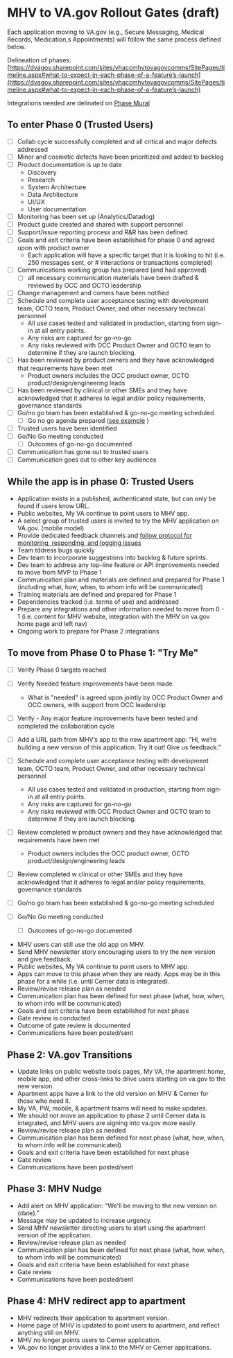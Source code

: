 # MHV to VA.gov Rollout Gates (draft)
Each application moving to VA.gov (e.g., Secure Messaging, Medical Records, Medication,s Appointments) will follow the same process defined below. 

Delineation of phases: [https://dvagov.sharepoint.com/sites/vhaccmhvtovagovcomms/SitePages/timeline.aspx#what-to-expect-in-each-phase-of-a-feature’s-launch](https://dvagov.sharepoint.com/sites/vhaccmhvtovagovcomms/SitePages/timeline.aspx#what-to-expect-in-each-phase-of-a-feature’s-launch)

Integrations needed are delinated on [Phase Mural](https://app.mural.co/t/departmentofveteransaffairs9999/m/departmentofveteransaffairs9999/1667322271773/26b9a1c19e3d4f1dbcc1dba4e4218a56f0fbb75a?sender=ude85bb253763b7bbdaf46656)

## To enter Phase 0 (Trusted Users)
- [ ]  Collab cycle successfully completed and all critical and major defects addressed
- [ ]  Minor and cosmetic defects have been prioritized and added to backlog
- [ ] Product documentation is up to date
	- Discovery
	- Research
	- System Architecture
	- Data Architecture
	- UI/UX
	- User documentation
- [ ] Monitoring has been set up (Analytics/Datadog)
- [ ] Product guide created and shared with support personnel 
- [ ] Support/issue reporting process and R&R has been defined
- [ ] Goals and exit criteria have been established for phase 0 and agreed upon with product owner
	- Each application will have a specific target that it is looking to hit (i.e. 250 messages sent, or # interactions or transactions completed)
- [ ] Communications working group has prepared (and had approved)
	- [ ] all necessary communication materials have been drafted & reviewed by OCC and OCTO leadership 
- [ ] Change management and comms have been notified
- [ ] Schedule and complete user acceptance testing with development team, OCTO team, Product Owner, and other necessary technical personnel
	- All use cases tested and validated in production, starting from sign-in at all entry points.
	- Any risks are captured for go-no-go
 	- Any risks reviewed with OCC Product Owner and OCTO team to determine if they are launch blocking. 
- [ ] Has been reviewed by product owners and they have acknowledged that requirements have been met
	- Product owners includes the OCC product owner, OCTO product/design/engineering leads 
- [ ] Has been reviewed by clinical or other SMEs and they have acknowledged that it adheres to legal and/or policy requirements, governance standards
- [ ] Go/no go team has been established & go-no-go meeting scheduled
	- [ ] Go no go agenda prepared ([see example](https://github.com/department-of-veterans-affairs/va.gov-team/blob/master/products/health-care/digital-health-modernization/mhv-to-va.gov/secure-messaging/product/Secure%20Messaging%20Go-No-Go%20Updated%20Live%2071723.docx) )
- [ ] Trusted users have been identified
- [ ] Go/No Go meeting conducted
	- [ ] Outcomes of go-no-go documented 
- [ ] Communication has gone out to trusted users
- [ ] Communication goes out to other key audiences

## While the app is in phase 0: Trusted Users
- Application exists in a published, authenticated state, but can only be found if users know URL.
- Public websites, My VA continue to point users to MHV app. 
- A select group of trusted users is invited to try the MHV application on VA.gov. (mobile model) 
- Provide dedicated feedback channels and [follow protocol for monitoring, responding, and logging issues](https://github.com/department-of-veterans-affairs/va.gov-team/blob/master/products/health-care/digital-health-modernization/mhv-to-va.gov/metrics-performance-monitoring/Triaging-Veteran-feedback-guidance.md) 
- Team tddress bugs quickly
- Dev team to incorporate suggestions into backlog & future sprints.
- Dev team to address any top-line feature or API improvements needed to move from MVP to Phase 1
- Communication plan and materials are defined and prepared for Phase 1 (including what, how, when, to whom info will be communicated)
- Training materials are defined and prepared for Phase 1
- Dependencies tracked (i.e. terms of use) and addressed
- Prepare any integrations and other information needed to move from 0 - 1 (i.e. content for MHV website, integration with the MHV on va.gov home page and left nav)
- Ongoing work to prepare for Phase 2 integrations 
  
## To move from Phase 0 to Phase 1: "Try Me"
- [ ] Verify Phase 0 targets reached
- [ ] Verify Needed feature improvements have been made
	- What is "needed" is agreed upon jointly by OCC Product Owner and OCC owners, with support from OCC leadership
- [ ] Verify - Any major feature improvements have been tested and completed the collaboration cycle
- [ ] Add a URL path from MHV’s app to the new apartment app: “Hi, we’re building a new version of this application. Try it out! Give us feedback.” 

- [ ] Schedule and complete user acceptance testing with development team, OCTO team, Product Owner, and other necessary technical personnel
	- All use cases tested and validated in production, starting from sign-in at all entry points.
	- Any risks are captured for go-no-go
 	- Any risks reviewed with OCC Product Owner and OCTO team to determine if they are launch blocking.
- [ ] Review completed w product owners and they have acknowledged that requirements have been met
	- Product owners includes the OCC product owner, OCTO product/design/engineering leads 
- [ ] Review completed w clinical or other SMEs and they have acknowledged that it adheres to legal and/or policy requirements, governance standards
- [ ] Go/no go team has been established & go-no-go meeting scheduled
- [ ] Go/No Go meeting conducted
	- [ ] Outcomes of go-no-go documented 
- MHV users can still use the old app on MHV. 
- Send MHV newsletter story encouraging users to try the new version and give feedback. 
- Public websites, My VA continue to point users to MHV app. 
- Apps can move to this phase when they are ready. Apps may be in this phase for a while (i.e. until Cerner data is integrated). 
- Review/revise release plan as needed
- Communication plan has been defined for next phase (what, how, when, to whom info will be communicated)
- Goals and exit criteria have been established for next phase
- Gate review is conducted
- Outcome of gate review is documented
- Communications have been posted/sent

## Phase 2: VA.gov Transitions
- Update links on public website tools pages, My VA, the apartment home, mobile app, and other cross-links to drive users starting on va.gov to the new version.   
- Apartment apps have a link to the old version on MHV & Cerner for those who need it.
- My VA, PW, mobile, & apartment teams will need to make updates. 
- We should not move an application to phase 2 until Cerner data is integrated, and MHV users are signing into va.gov more easily. 
- Review/revise release plan as needed
- Communication plan has been defined for next phase (what, how, when, to whom info will be communicated)
- Goals and exit criteria have been established for next phase
- Gate review
- Communications have been posted/sent

## Phase 3: MHV Nudge
- Add alert on MHV application: “We'll be moving to the new version on {date}.” 
- Message may be updated to increase urgency.
- Send MHV newsletter directing users to start using the apartment version of the application. 
- Review/revise release plan as needed
- Communication plan has been defined for next phase (what, how, when, to whom info will be communicated)
- Goals and exit criteria have been established for next phase
- Gate review
- Communications have been posted/sent

## Phase 4:  MHV redirect app to apartment
- MHV redirects their application to apartment version. 
- Home page of MHV is updated to point users to apartment, and reflect anything still on MHV. 
- MHV no longer points users to Cerner application. 
- VA.gov no longer provides a link to the MHV or Cerner applications.
